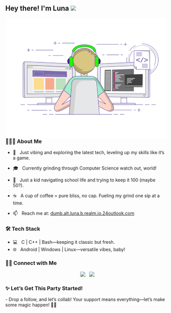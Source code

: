 <h2>Hey there! I'm Luna <img src="https://github.com/souvikguria98/souvikguria98/blob/master/Hi.gif" width="25"></h2>
<img align="right" alt="GIF" src="https://raw.githubusercontent.com/devSouvik/devSouvik/master/gif3.gif" width="500"/>

<h3>👨🏻‍💻 About Me</h3>

- 🤔 &nbsp; Just vibing and exploring the latest tech, leveling up my skills like it’s a game.

- 🎓 &nbsp; Currently grinding through Computer Science watch out, world!

- 💼 &nbsp; Just a kid navigating school life and trying to keep it 100 (maybe 50?).

- ☕ &nbsp; A cup of coffee = pure bliss, no cap. Fueling my grind one sip at a time.

- 📫 &nbsp; Reach me at: <a href="mailto:dumb.alt.luna.b.realm.io.24outlook.com">dumb.alt.luna.b.realm.io.24outlook.com</a>

<h3>🛠 Tech Stack</h3>

- 💻 &nbsp; C | C++ | Bash—keeping it classic but fresh.
- 🌐 &nbsp; Android | Windows | Linux—versatile vibes, baby!

<h3>🤝🏻 Connect with Me</h3>

<p align="center">
&nbsp; <a href="https://www.instagram.com/forsaken_heart24/" target="_blank" rel="noopener noreferrer"><img src="https://img.icons8.com/plasticine/100/000000/instagram-new.png" width="50" /></a>
&nbsp; <a href="https://g.dev/forsaken_heart24" target="_blank" rel="noopener noreferrer"><img src="https://user-images.githubusercontent.com/25181517/117269608-b7dcfb80-ae58-11eb-8e66-6cc8753553f0.png" width="50" /></a>
</p>

<h3>✨ Let’s Get This Party Started!</h3>
- Drop a follow, and let’s collab! Your support means everything—let’s make some magic happen! 🌟💖
